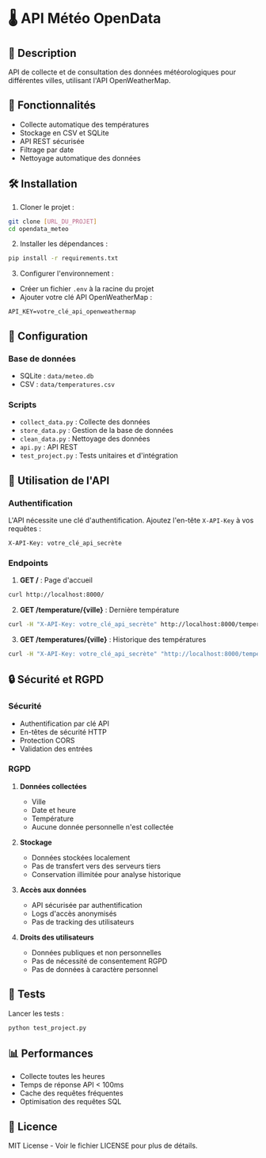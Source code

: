 # 🌡️ API Météo OpenData

## 📝 Description
API de collecte et de consultation des données météorologiques pour différentes villes, utilisant l'API OpenWeatherMap.

## 🚀 Fonctionnalités
- Collecte automatique des températures
- Stockage en CSV et SQLite
- API REST sécurisée
- Filtrage par date
- Nettoyage automatique des données

## 🛠️ Installation

1. Cloner le projet :
```bash
git clone [URL_DU_PROJET]
cd opendata_meteo
```

2. Installer les dépendances :
```bash
pip install -r requirements.txt
```

3. Configurer l'environnement :
- Créer un fichier `.env` à la racine du projet
- Ajouter votre clé API OpenWeatherMap :
```env
API_KEY=votre_clé_api_openweathermap
```

## 🔧 Configuration

### Base de données
- SQLite : `data/meteo.db`
- CSV : `data/temperatures.csv`

### Scripts
- `collect_data.py` : Collecte des données
- `store_data.py` : Gestion de la base de données
- `clean_data.py` : Nettoyage des données
- `api.py` : API REST
- `test_project.py` : Tests unitaires et d'intégration

## 📡 Utilisation de l'API

### Authentification
L'API nécessite une clé d'authentification. Ajoutez l'en-tête `X-API-Key` à vos requêtes :
```
X-API-Key: votre_clé_api_secrète
```

### Endpoints

1. **GET /** : Page d'accueil
```bash
curl http://localhost:8000/
```

2. **GET /temperature/{ville}** : Dernière température
```bash
curl -H "X-API-Key: votre_clé_api_secrète" http://localhost:8000/temperature/Paris
```

3. **GET /temperatures/{ville}** : Historique des températures
```bash
curl -H "X-API-Key: votre_clé_api_secrète" "http://localhost:8000/temperatures/Paris?start_date=2024-01-01&end_date=2024-12-31"
```

## 🔒 Sécurité et RGPD

### Sécurité
- Authentification par clé API
- En-têtes de sécurité HTTP
- Protection CORS
- Validation des entrées

### RGPD
1. **Données collectées**
   - Ville
   - Date et heure
   - Température
   - Aucune donnée personnelle n'est collectée

2. **Stockage**
   - Données stockées localement
   - Pas de transfert vers des serveurs tiers
   - Conservation illimitée pour analyse historique

3. **Accès aux données**
   - API sécurisée par authentification
   - Logs d'accès anonymisés
   - Pas de tracking des utilisateurs

4. **Droits des utilisateurs**
   - Données publiques et non personnelles
   - Pas de nécessité de consentement RGPD
   - Pas de données à caractère personnel

## 🧪 Tests

Lancer les tests :
```bash
python test_project.py
```

## 📊 Performances
- Collecte toutes les heures
- Temps de réponse API < 100ms
- Cache des requêtes fréquentes
- Optimisation des requêtes SQL

## 📝 Licence
MIT License - Voir le fichier LICENSE pour plus de détails.
